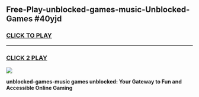 
## Free-Play-unblocked-games-music-Unblocked-Games #40yjd
<h3>
<a href="https://news.freeplayer.one?title=unblocked-games-music&ref=8M">CLICK TO PLAY</a></h3>
<hr>

<h3>
<a href="https://news.freeplayer.one?title=unblocked-games-music&ref=8M">CLICK 2 PLAY</a>
  
</h3>

<a href="https://news.freeplayer.one?title=unblocked-games-music&ref=8M"><img src="https://clearcache.store/games.png"></a>


**unblocked-games-music games unblocked: Your Gateway to Fun and Accessible Online Gaming**
